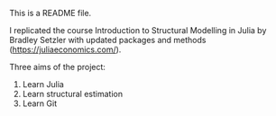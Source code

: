 This is a README file. 

I replicated the course Introduction to Structural Modelling in Julia by Bradley Setzler with updated packages and methods (https://juliaeconomics.com/).

Three aims of the project:

 1. Learn Julia
 2. Learn structural estimation
 3. Learn Git


